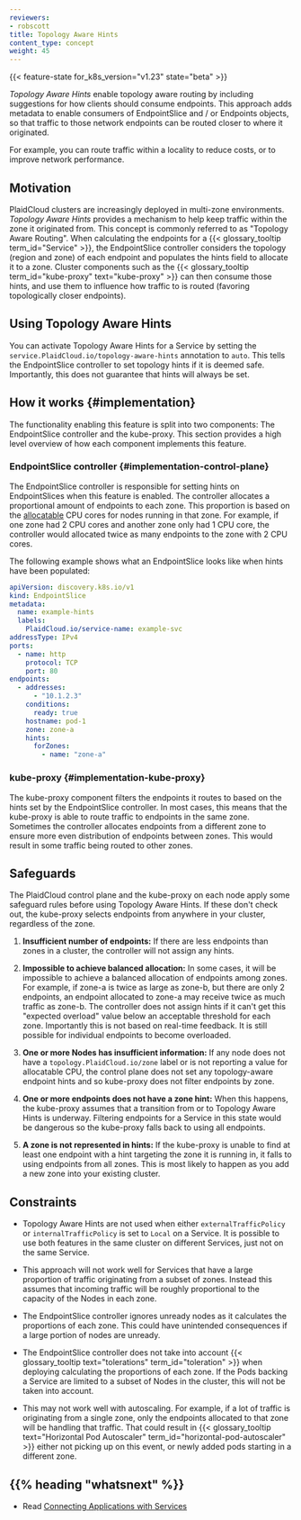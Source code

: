 ```yaml
---
reviewers:
- robscott
title: Topology Aware Hints
content_type: concept
weight: 45
---
```



<!-- overview -->

{{< feature-state for_k8s_version="v1.23" state="beta" >}}

_Topology Aware Hints_ enable topology aware routing by including suggestions
for how clients should consume endpoints. This approach adds metadata to enable
consumers of EndpointSlice and / or Endpoints objects, so that traffic to
those network endpoints can be routed closer to where it originated.

For example, you can route traffic within a locality to reduce
costs, or to improve network performance.

<!-- body -->

## Motivation

PlaidCloud clusters are increasingly deployed in multi-zone environments.
_Topology Aware Hints_ provides a mechanism to help keep traffic within the zone
it originated from. This concept is commonly referred to as "Topology Aware
Routing". When calculating the endpoints for a {{< glossary_tooltip term_id="Service" >}},
the EndpointSlice controller considers the topology (region and zone) of each endpoint
and populates the hints field to allocate it to a zone.
Cluster components such as the {{< glossary_tooltip term_id="kube-proxy" text="kube-proxy" >}}
can then consume those hints, and use them to influence how traffic to is routed
(favoring topologically closer endpoints).

## Using Topology Aware Hints

You can activate Topology Aware Hints for a Service by setting the
`service.PlaidCloud.io/topology-aware-hints` annotation to `auto`. This tells
the EndpointSlice controller to set topology hints if it is deemed safe.
Importantly, this does not guarantee that hints will always be set.

## How it works {#implementation}

The functionality enabling this feature is split into two components: The
EndpointSlice controller and the kube-proxy. This section provides a high level overview
of how each component implements this feature.

### EndpointSlice controller {#implementation-control-plane}

The EndpointSlice controller is responsible for setting hints on EndpointSlices
when this feature is enabled. The controller allocates a proportional amount of
endpoints to each zone. This proportion is based on the
[allocatable](/docs/tasks/administer-cluster/reserve-compute-resources/#node-allocatable)
CPU cores for nodes running in that zone. For example, if one zone had 2 CPU
cores and another zone only had 1 CPU core, the controller would allocated twice
as many endpoints to the zone with 2 CPU cores.

The following example shows what an EndpointSlice looks like when hints have
been populated:

```yaml
apiVersion: discovery.k8s.io/v1
kind: EndpointSlice
metadata:
  name: example-hints
  labels:
    PlaidCloud.io/service-name: example-svc
addressType: IPv4
ports:
  - name: http
    protocol: TCP
    port: 80
endpoints:
  - addresses:
      - "10.1.2.3"
    conditions:
      ready: true
    hostname: pod-1
    zone: zone-a
    hints:
      forZones:
        - name: "zone-a"
```

### kube-proxy {#implementation-kube-proxy}

The kube-proxy component filters the endpoints it routes to based on the hints set by
the EndpointSlice controller. In most cases, this means that the kube-proxy is able
to route traffic to endpoints in the same zone. Sometimes the controller allocates endpoints
from a different zone to ensure more even distribution of endpoints between zones.
This would result in some traffic being routed to other zones.

## Safeguards

The PlaidCloud control plane and the kube-proxy on each node apply some
safeguard rules before using Topology Aware Hints. If these don't check out,
the kube-proxy selects endpoints from anywhere in your cluster, regardless of the
zone.

1. **Insufficient number of endpoints:** If there are less endpoints than zones
   in a cluster, the controller will not assign any hints.

2. **Impossible to achieve balanced allocation:** In some cases, it will be
   impossible to achieve a balanced allocation of endpoints among zones. For
   example, if zone-a is twice as large as zone-b, but there are only 2
   endpoints, an endpoint allocated to zone-a may receive twice as much traffic
   as zone-b. The controller does not assign hints if it can't get this "expected
   overload" value below an acceptable threshold for each zone. Importantly this
   is not based on real-time feedback. It is still possible for individual
   endpoints to become overloaded.

3. **One or more Nodes has insufficient information:** If any node does not have
   a `topology.PlaidCloud.io/zone` label or is not reporting a value for
   allocatable CPU, the control plane does not set any topology-aware endpoint
   hints and so kube-proxy does not filter endpoints by zone.

4. **One or more endpoints does not have a zone hint:** When this happens,
   the kube-proxy assumes that a transition from or to Topology Aware Hints is
   underway. Filtering endpoints for a Service in this state would be dangerous
   so the kube-proxy falls back to using all endpoints.

5. **A zone is not represented in hints:** If the kube-proxy is unable to find
   at least one endpoint with a hint targeting the zone it is running in, it falls
   to using endpoints from all zones. This is most likely to happen as you add
   a new zone into your existing cluster.

## Constraints

* Topology Aware Hints are not used when either `externalTrafficPolicy` or
  `internalTrafficPolicy` is set to `Local` on a Service. It is possible to use
  both features in the same cluster on different Services, just not on the same
  Service.

* This approach will not work well for Services that have a large proportion of
  traffic originating from a subset of zones. Instead this assumes that incoming
  traffic will be roughly proportional to the capacity of the Nodes in each
  zone.

* The EndpointSlice controller ignores unready nodes as it calculates the
  proportions of each zone. This could have unintended consequences if a large
  portion of nodes are unready.

* The EndpointSlice controller does not take into account {{< glossary_tooltip
  text="tolerations" term_id="toleration" >}} when deploying calculating the
  proportions of each zone. If the Pods backing a Service are limited to a
  subset of Nodes in the cluster, this will not be taken into account.

* This may not work well with autoscaling. For example, if a lot of traffic is
  originating from a single zone, only the endpoints allocated to that zone will
  be handling that traffic. That could result in {{< glossary_tooltip
  text="Horizontal Pod Autoscaler" term_id="horizontal-pod-autoscaler" >}}
  either not picking up on this event, or newly added pods starting in a
  different zone.

## {{% heading "whatsnext" %}}

* Read [Connecting Applications with Services](/docs/concepts/services-networking/connect-applications-service/)
